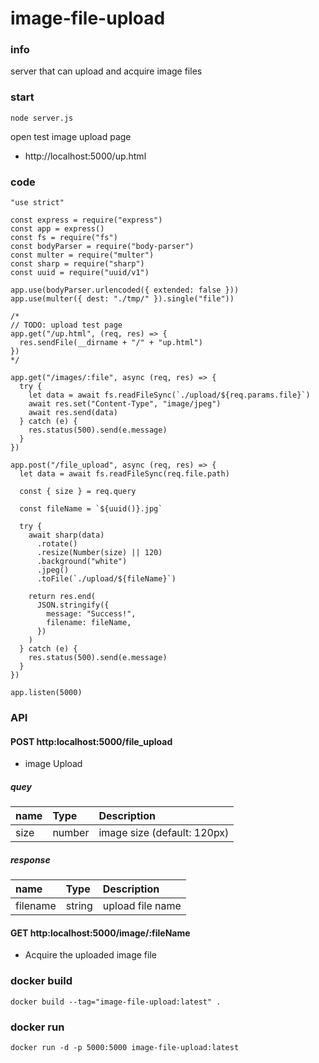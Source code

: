 # image-file-upload

### info

server that can upload and acquire image files

### start
```
node server.js
```

open test image upload page
 * http://localhost:5000/up.html

### code

```
"use strict"

const express = require("express")
const app = express()
const fs = require("fs")
const bodyParser = require("body-parser")
const multer = require("multer")
const sharp = require("sharp")
const uuid = require("uuid/v1")

app.use(bodyParser.urlencoded({ extended: false }))
app.use(multer({ dest: "./tmp/" }).single("file"))

/*
// TODO: upload test page
app.get("/up.html", (req, res) => {
  res.sendFile(__dirname + "/" + "up.html")
})
*/

app.get("/images/:file", async (req, res) => {
  try {
    let data = await fs.readFileSync(`./upload/${req.params.file}`)
    await res.set("Content-Type", "image/jpeg")
    await res.send(data)
  } catch (e) {
    res.status(500).send(e.message)
  }
})

app.post("/file_upload", async (req, res) => {
  let data = await fs.readFileSync(req.file.path)

  const { size } = req.query

  const fileName = `${uuid()}.jpg`

  try {
    await sharp(data)
      .rotate()
      .resize(Number(size) || 120)
      .background("white")
      .jpeg()
      .toFile(`./upload/${fileName}`)

    return res.end(
      JSON.stringify({
        message: "Success!",
        filename: fileName,
      })
    )
  } catch (e) {
    res.status(500).send(e.message)
  }
})

app.listen(5000)
```

### API

#### POST http:localhost:5000/file_upload
 * image Upload

##### quey

|name|Type|Description|
|:---|:---|:---|
|size|number|image size (default: 120px)|

##### response

|name|Type|Description|
|:---|:---|:---|
|filename|string|upload file name|

#### GET http:localhost:5000/image/:fileName
 * Acquire the uploaded image file

### docker build
```
docker build --tag="image-file-upload:latest" .
```
### docker run
```
docker run -d -p 5000:5000 image-file-upload:latest
```
